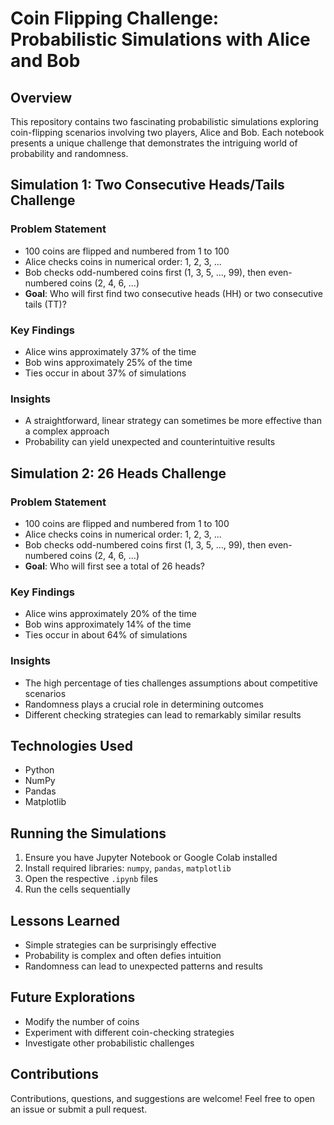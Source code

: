 # Coin Flipping Challenge: Probabilistic Simulations with Alice and Bob

## Overview

This repository contains two fascinating probabilistic simulations exploring coin-flipping scenarios involving two players, Alice and Bob. Each notebook presents a unique challenge that demonstrates the intriguing world of probability and randomness.

## Simulation 1: Two Consecutive Heads/Tails Challenge

### Problem Statement
- 100 coins are flipped and numbered from 1 to 100
- Alice checks coins in numerical order: 1, 2, 3, ...
- Bob checks odd-numbered coins first (1, 3, 5, ..., 99), then even-numbered coins (2, 4, 6, ...)
- **Goal**: Who will first find two consecutive heads (HH) or two consecutive tails (TT)?

### Key Findings
- Alice wins approximately 37% of the time
- Bob wins approximately 25% of the time
- Ties occur in about 37% of simulations

### Insights
- A straightforward, linear strategy can sometimes be more effective than a complex approach
- Probability can yield unexpected and counterintuitive results

## Simulation 2: 26 Heads Challenge

### Problem Statement
- 100 coins are flipped and numbered from 1 to 100
- Alice checks coins in numerical order: 1, 2, 3, ...
- Bob checks odd-numbered coins first (1, 3, 5, ..., 99), then even-numbered coins (2, 4, 6, ...)
- **Goal**: Who will first see a total of 26 heads?

### Key Findings
- Alice wins approximately 20% of the time
- Bob wins approximately 14% of the time
- Ties occur in about 64% of simulations

### Insights
- The high percentage of ties challenges assumptions about competitive scenarios
- Randomness plays a crucial role in determining outcomes
- Different checking strategies can lead to remarkably similar results

## Technologies Used
- Python
- NumPy
- Pandas
- Matplotlib

## Running the Simulations
1. Ensure you have Jupyter Notebook or Google Colab installed
2. Install required libraries: `numpy`, `pandas`, `matplotlib`
3. Open the respective `.ipynb` files
4. Run the cells sequentially

## Lessons Learned
- Simple strategies can be surprisingly effective
- Probability is complex and often defies intuition
- Randomness can lead to unexpected patterns and results

## Future Explorations
- Modify the number of coins
- Experiment with different coin-checking strategies
- Investigate other probabilistic challenges

## Contributions
Contributions, questions, and suggestions are welcome! Feel free to open an issue or submit a pull request.
